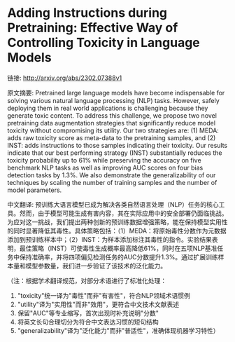 # Adding Instructions during Pretraining: Effective Way of Controlling Toxicity in Language Models

链接: http://arxiv.org/abs/2302.07388v1

原文摘要:
Pretrained large language models have become indispensable for solving
various natural language processing (NLP) tasks. However, safely deploying them
in real world applications is challenging because they generate toxic content.
To address this challenge, we propose two novel pretraining data augmentation
strategies that significantly reduce model toxicity without compromising its
utility. Our two strategies are: (1) MEDA: adds raw toxicity score as meta-data
to the pretraining samples, and (2) INST: adds instructions to those samples
indicating their toxicity. Our results indicate that our best performing
strategy (INST) substantially reduces the toxicity probability up to 61% while
preserving the accuracy on five benchmark NLP tasks as well as improving AUC
scores on four bias detection tasks by 1.3%. We also demonstrate the
generalizability of our techniques by scaling the number of training samples
and the number of model parameters.

中文翻译:
预训练大语言模型已成为解决各类自然语言处理（NLP）任务的核心工具。然而，由于模型可能生成有害内容，其在实际应用中的安全部署仍面临挑战。为应对这一挑战，我们提出两种创新的预训练数据增强策略，能在保持模型实用性的同时显著降低其毒性。具体策略包括：（1）MEDA：将原始毒性分数作为元数据添加到预训练样本中；（2）INST：为样本添加标注其毒性的指令。实验结果表明，最佳策略（INST）可使毒性生成概率最高降低61%，同时在五项NLP基准任务中保持准确率，并将四项偏见检测任务的AUC分数提升1.3%。通过扩展训练样本量和模型参数量，我们进一步验证了该技术的泛化能力。

（注：根据学术翻译规范，对部分术语进行了标准化处理：
1. "toxicity"统一译为"毒性"而非"有害性"，符合NLP领域术语惯例
2. "utility"译为"实用性"而非"效用"，更符合中文技术文献表述
3. 保留"AUC"等专业缩写，首次出现时补充说明"分数"
4. 将英文长句合理切分为符合中文表达习惯的短句结构
5. "generalizability"译为"泛化能力"而非"普适性"，准确体现机器学习特性）
